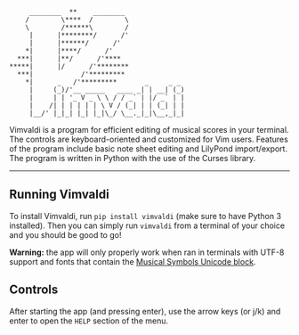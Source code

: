 ```
     ________  **    ________
    /        \****  /        \
    \        /******\        /
     |      |********/      /'
     |      |******/      /'
    *|      |****/      /'
  ***|      |**/      /'****
*****|      |/      /'********
  ***|            /'*********
    *|      _   /'*********       _     _ _
     |     (_)/'__ _____   ____ _| | __| (_)
     |     | | '_ V _ \ \ / / _` | |/ _` | |
     |    /| | | | | | \ V / (_| | | (_| | |
     |__/' |_|_| |_| |_|\_/ \__._|_|\__,_|_|
```

Vimvaldi is a program for efficient editing of musical scores in your terminal. The controls are keyboard-oriented and customized for Vim users. Features of the program include basic note sheet editing and LilyPond import/export. The program is written in Python with the use of the Curses library.

---

## Running Vimvaldi
To install Vimvaldi, run `pip install vimvaldi` (make sure to have Python 3 installed).
Then you can simply run `vimvaldi` from a terminal of your choice and you should be good to go!

**Warning:** the app will only properly work when ran in terminals with UTF-8 support and fonts that contain the [Musical Symbols Unicode block](https://en.wikipedia.org/wiki/Musical_Symbols_(Unicode_block)).

## Controls
After starting the app (and pressing enter), use the arrow keys (or j/k) and enter to open the `HELP` section of the menu.
